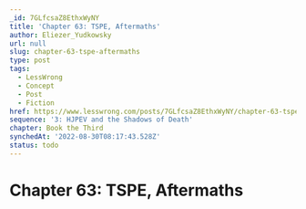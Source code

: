 ```yaml
---
_id: 7GLfcsaZ8EthxWyNY
title: 'Chapter 63: TSPE, Aftermaths'
author: Eliezer_Yudkowsky
url: null
slug: chapter-63-tspe-aftermaths
type: post
tags:
  - LessWrong
  - Concept
  - Post
  - Fiction
href: https://www.lesswrong.com/posts/7GLfcsaZ8EthxWyNY/chapter-63-tspe-aftermaths
sequence: '3: HJPEV and the Shadows of Death'
chapter: Book the Third
synchedAt: '2022-08-30T08:17:43.528Z'
status: todo
---
```


# Chapter 63: TSPE, Aftermaths
